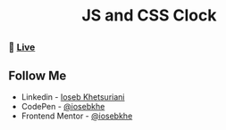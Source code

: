 ##

<h1 align="center"> JS and CSS Clock </h1>

##

### 🚀 [Live](https://mosaif00.github.io/30-Days-JavaScript-Challenge/01-JS-Drum-Kit/index.htmldd)

## Follow Me

- Linkedin - [Ioseb Khetsuriani](https://www.linkedin.com/in/ioseb-khetsuriani-1831801b5/)
- CodePen - [@iosebkhe](https://codepen.io/iosebkhe)
- Frontend Mentor - [@iosebkhe](https://www.frontendmentor.io/profile/iosebkhe)
